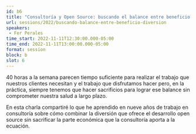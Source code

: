 ```yaml
---
id: b6
title: "Consultoría y Open Source: buscando el balance entre beneficio y la diversión"
url: sessions/2022/buscando-balance-entre-beneficio-diversion 
speakers:
 - Fer Perales
time_start: 2022-11-11T12:30:00.000-05:00
time_end: 2022-11-11T13:00:00.000-05:00
format: session
block: b
slot: 6
---
```


40 horas a la semana parecen tiempo suficiente para realizar el trabajo que nuestros clientes necesitan y el trabajo que disfrutamos hacer pero, en la práctica, siempre tenemos que hacer sacrificios para lograr ese balance sin comprometer nuestra salud a largo plazo.

En esta charla compartiré lo que he aprendido en nueve años de trabajo en consultoría sobre cómo combinar la diversión que ofrece el desarrollo open source sin sacrificar la parte económica que la consultoría aporta a la ecuación.